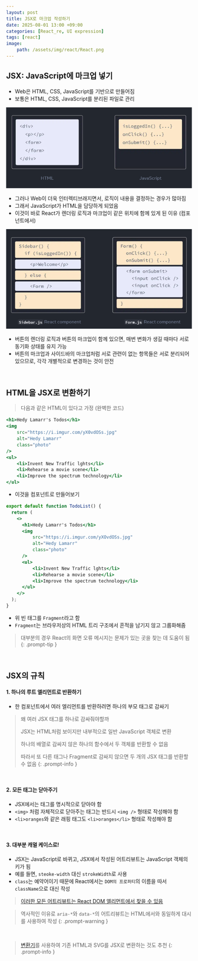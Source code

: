 ```yaml
---
layout: post
title: JSX로 마크업 작성하기
date: 2025-08-01 13:00 +09:00
categories: [React_re, UI expression]
tags: [react]
image:
    path: /assets/img/react/React.png
---
```


## JSX: JavaScript에 마크업 넣기

- Web은 HTML, CSS, JavaScript를 기반으로 만들어짐
- 보통은 HTML, CSS, JavaScript를 분리된 파일로 관리

![](/assets/img/react/react_re_03_01.png)

- 그러나 Web이 더욱 인터렉티브래지면서, 로직이 내용을 결정하는 경우가 많아짐
- 그래서 JavaScript가 HTML을 담당하게 되었음
- 이것이 바로 React가 렌더링 로직과 마크업이 같은 위치에 함께 있게 된 이유 (컴포넌트에서)

![](/assets/img/react/react_re_03_02.png)

- 버튼의 렌더링 로직과 버튼의 마크업이 함께 있으면, 매번 변화가 생길 때마다 서로 동기화 상태를 유지 가능
- 버튼의 마크업과 사이드바의 마크업처럼 서로 관련이 없는 항목들은 서로 분리되어 있으므로, 각각 개별적으로 변경하는 것이 안전

<br>

## HTML을 JSX로 변환하기

> 다음과 같은 HTML이 있다고 가정 (완벽한 코드)

```jsx
<h1>Hedy Lamarr's Todos</h1>
<img
    src="https://i.imgur.com/yX0vdOSs.jpg"
    alt="Hedy Lamarr"
    class="photo"
/>
<ul>
    <li>Invent New Traffic lghts</li>
    <li>Rehearse a movie scene</li>
    <li>Improve the spectrum technology</li>
</ul>
```

- 이것을 컴포넌트로 만들어보기

```jsx
export default function TodoList() {
  return (
    <>
      <h1>Hedy Lamarr's Todos</h1>
      <img
          src="https://i.imgur.com/yXOvdOSs.jpg"
          alt="Hedy Lamarr"
          class="photo"
      />
      <ul>
          <li>Invent New Traffic lghts</li>
          <li>Rehearse a movie scene</li>
          <li>Improve the spectrum technology</li>
      </ul>
    </>
  );
}
```

- 위 빈 태그를 `Fragment`라고 함
- `Fragment`는 브라우저상의 HTML 트리 구조에서 흔적을 남기지 않고 그룹화해줌

> 대부분의 경우 React의 화면 오류 메시지는 문제가 있는 곳을 찾는 데 도움이 됨
{: .prompt-tip }

<br>

## JSX의 규칙

#### 1. 하나의 루트 엘리먼트로 반환하기

- 한 컴포넌트에서 여러 엘리먼트를 반환하려면 하나의 부모 태그로 감싸기

> 왜 여러 JSX 태그를 하나로 감싸줘야할까
>
> JSX는 HTML처럼 보이지만 내부적으로 일반 JavaScript 객체로 변환
>
> 하나의 배열로 감싸지 않은 하나의 함수에서 두 객체를 반환할 수 없음
>
> 따라서 또 다른 태그나 Fragment로 감싸지 않으면 두 개의 JSX 태그를 반환할 수 없음
{: .prompt-info }

<br>

#### 2. 모든 태그는 닫아주기

- JSX에서는 태그를 명시적으로 닫아야 함
- `<img>` 처럼 자체적으로 닫아주는 태그는 반드시 `<img />` 형태로 작성해야 함
- `<li>oranges`와 같은 래핑 태그도 `<li>oranges</li>` 형태로 작성해야 함

<br>

#### 3. 대부분 캐멀 케이스로!

- JSX는 JavaScript로 바뀌고, JSX에서 작성된 어트리뷰트는 JavaScript 객체의 키가 됨
- 예를 들면, `steoke-width` 대신 `strokeWidth`로 사용
- `class`는 예약어이기 때문에 React에서는 `DOM의 프로퍼티`의 이름을 따서 `className`으로 대신 작성

> [이러한 모든 어트리뷰트는 React DOM 엘리먼트에서 찾을 수 있음](https://ko.react.dev/reference/react-dom/components/common)

> 역사적인 이유로 `aria-*`와 `data-*`의 어트리뷰트는 HTML에서와 동일하게 대시를 사용하여 작성
{: .prompt-warning }

<br>

> [변환기](https://transform.tools/html-to-jsx)를 사용하여 기존 HTML과 SVG를 JSX로 변환하는 것도 추천
{: .prompt-info }

